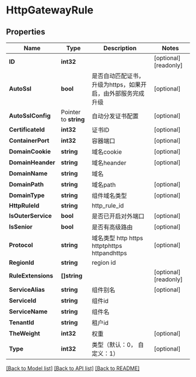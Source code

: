 # HttpGatewayRule

## Properties

Name | Type | Description | Notes
------------ | ------------- | ------------- | -------------
**ID** | **int32** |  | [optional] [readonly] 
**AutoSsl** | **bool** | 是否自动匹配证书，升级为https，如果开启，由外部服务完成升级 | [optional] 
**AutoSslConfig** | Pointer to **string** | 自动分发证书配置 | [optional] 
**CertificateId** | **int32** | 证书ID | [optional] 
**ContainerPort** | **int32** | 容器端口 | [optional] 
**DomainCookie** | **string** | 域名cookie | [optional] 
**DomainHeander** | **string** | 域名heander | [optional] 
**DomainName** | **string** | 域名 | 
**DomainPath** | **string** | 域名path | [optional] 
**DomainType** | **string** | 组件域名类型 | [optional] 
**HttpRuleId** | **string** | http_rule_id | 
**IsOuterService** | **bool** | 是否已开启对外端口 | [optional] 
**IsSenior** | **bool** | 是否有高级路由 | [optional] 
**Protocol** | **string** | 域名类型 http https httptphttps httpandhttps | [optional] 
**RegionId** | **string** | region id | 
**RuleExtensions** | **[]string** |  | [optional] [readonly] 
**ServiceAlias** | **string** | 组件别名 | [optional] 
**ServiceId** | **string** | 组件id | 
**ServiceName** | **string** | 组件名 | 
**TenantId** | **string** | 租户id | 
**TheWeight** | **int32** | 权重 | [optional] 
**Type** | **int32** | 类型（默认：0， 自定义：1） | [optional] 

[[Back to Model list]](../README.md#documentation-for-models) [[Back to API list]](../README.md#documentation-for-api-endpoints) [[Back to README]](../README.md)


